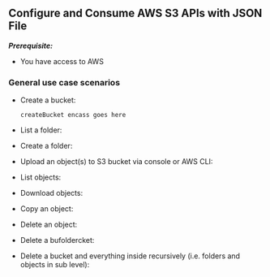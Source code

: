 ## Configure and Consume AWS S3 APIs with JSON File

**_Prerequisite:_**
- You have access to AWS

### General use case scenarios
- Create a bucket:
    
    ```
    createBucket encass goes here
    ```
  
- List a folder:


- Create a folder:
    

- Upload an object(s) to S3 bucket via console or AWS CLI:


- List objects:

- Download objects:

- Copy an object:

- Delete an object:

- Delete a bufoldercket:

- Delete a bucket and everything inside recursively (i.e. folders and objects in sub level):